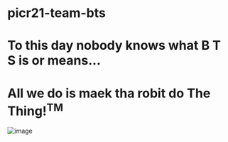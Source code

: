 # picr21-team-bts
# To this day nobody knows what B T S is or means... 
# All we do is maek tha robit do The Thing!<sup>TM</sup>

![image](https://user-images.githubusercontent.com/30321314/132842864-88c2c4f2-6b53-4bf2-b4de-b94aaf28764a.png)

